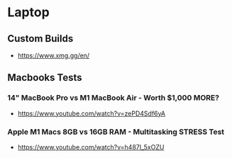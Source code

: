 # Laptop

## Custom Builds
- https://www.xmg.gg/en/

## Macbooks Tests
### 14" MacBook Pro vs M1 MacBook Air - Worth $1,000 MORE?
  - https://www.youtube.com/watch?v=zePD4Sdf6yA

### Apple M1 Macs 8GB vs 16GB RAM - Multitasking STRESS Test
  - https://www.youtube.com/watch?v=h487I_5xOZU
